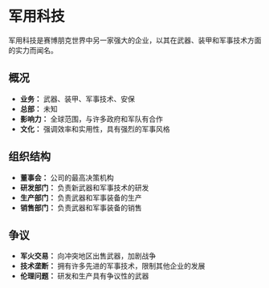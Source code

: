 # 军用科技

军用科技是赛博朋克世界中另一家强大的企业，以其在武器、装甲和军事技术方面的实力而闻名。

## 概况

*   **业务：** 武器、装甲、军事技术、安保
*   **总部：** 未知
*   **影响力：** 全球范围，与许多政府和军队有合作
*   **文化：** 强调效率和实用性，具有强烈的军事风格

## 组织结构

*   **董事会：** 公司的最高决策机构
*   **研发部门：** 负责新武器和军事技术的研发
*   **生产部门：** 负责武器和军事装备的生产
*   **销售部门：** 负责武器和军事装备的销售

## 争议

*   **军火交易：** 向冲突地区出售武器，加剧战争
*   **技术垄断：** 拥有许多先进的军事技术，限制其他企业的发展
*   **伦理问题：** 研发和生产具有争议性的武器
